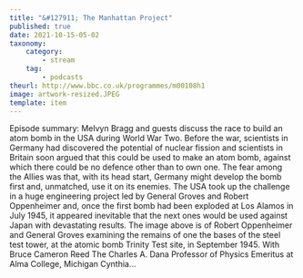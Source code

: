 ```yaml
---
title: "&#127911; The Manhattan Project"
published: true
date: 2021-10-15-05-02
taxonomy:
    category:
        - stream
    tag:
        - podcasts
theurl: http://www.bbc.co.uk/programmes/m00108h1
image: artwork-resized.JPEG
template: item
---
```


Episode summary: Melvyn Bragg and guests discuss the race to build an atom bomb in the USA during World War Two. Before the war, scientists in Germany had discovered the potential of nuclear fission and scientists in Britain soon argued that this could be used to make an atom bomb, against which there could be no defence other than to own one. The fear among the Allies was that, with its head start, Germany might develop the bomb first and, unmatched, use it on its enemies. The USA took up the challenge in a huge engineering project led by General Groves and Robert Oppenheimer and, once the first bomb had been exploded at Los Alamos in July 1945, it appeared inevitable that the next ones would be used against Japan with devastating results. The image above is of Robert Oppenheimer and General Groves examining the remains of one the bases of the steel test tower, at the atomic bomb Trinity Test site, in September 1945. With Bruce Cameron Reed The Charles A. Dana Professor of Physics Emeritus at Alma College, Michigan Cynthia&hellip;
